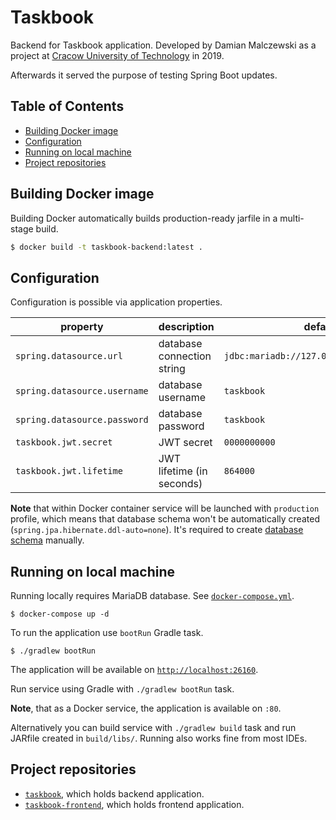 # Taskbook

Backend for Taskbook application. Developed by Damian Malczewski as a project at
[Cracow University of Technology][pk.edu.pl] in 2019.

Afterwards it served the purpose of testing Spring Boot updates.

## Table of Contents

* [Building Docker image](#building-docker-image)
* [Configuration](#configuration)
* [Running on local machine](#running-on-local-machine)
* [Project repositories](#project-repositories)

## Building Docker image

Building Docker automatically builds production-ready jarfile in a multi-stage build.

```bash
$ docker build -t taskbook-backend:latest .
```

## Configuration

Configuration is possible via application properties.

| property                     | description                | default                                  |
|------------------------------|----------------------------|------------------------------------------|
| `spring.datasource.url`      | database connection string | `jdbc:mariadb://127.0.0.1:3306/taskbook` |
| `spring.datasource.username` | database username          | `taskbook`                               |
| `spring.datasource.password` | database password          | `taskbook`                               |
| `taskbook.jwt.secret`        | JWT secret                 | `0000000000`                             |
| `taskbook.jwt.lifetime`      | JWT lifetime (in seconds)  | `864000`                                 |

**Note** that within Docker container service will be launched with `production` profile, which
means that database schema won't be automatically created (`spring.jpa.hibernate.ddl-auto=none`).
It's required to create [database schema](./operations/database.schema.sql) manually.

## Running on local machine

Running locally requires MariaDB database. See [`docker-compose.yml`](./docker-compose.yml).

```shell
$ docker-compose up -d
```

To run the application use `bootRun` Gradle task.

```shell
$ ./gradlew bootRun
```

The application will be available on [`http://localhost:26160`](http://localhost:26160).

Run service using Gradle with `./gradlew bootRun` task.

**Note**, that as a Docker service, the application is available on `:80`.

Alternatively you can build service with `./gradlew build` task and run JARfile created
in `build/libs/`. Running also works fine from most IDEs.

## Project repositories

* [`taskbook`][taskbook], which holds backend application.
* [`taskbook-frontend`][taskbook-frontend], which holds frontend application.

[pk.edu.pl]: https://pk.edu.pl

[taskbook]: https://github.com/malczuuu/taskbook

[taskbook-frontend]: https://github.com/malczuuu/taskbook-frontend
